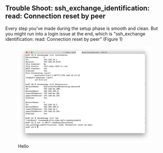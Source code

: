 ## Trouble Shoot: ssh_exchange_identification: read: Connection reset by peer

Every step you've made during the setup phase is smooth and clean. But you might run into a login issue at the end, which is "ssh_exchange identification: read: Connection reset by peer" (Figure 1)

<figure>
  <img src = "images/1.png" width = "750"> 
  <figcaption>Hello</figcaption>
</figure>
